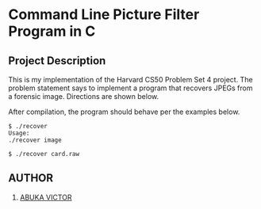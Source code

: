 # Command Line Picture Filter Program in C

## Project Description
This is my implementation of the Harvard CS50 Problem Set 4 project. The problem statement says to implement a program that recovers JPEGs from a forensic image. Directions are shown below.

After compilation, the program should behave per the examples below.

```
$ ./recover
Usage:
./recover image
```

```
$ ./recover card.raw
```
## AUTHOR
1. [ABUKA VICTOR](www.github.com/Abuka-Victor)
